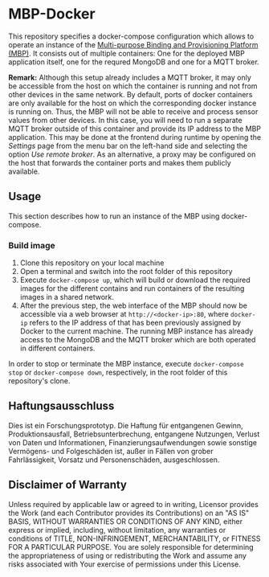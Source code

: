 # MBP-Docker
This repository specifies a docker-compose configuration which allows to operate an instance of the [Multi-purpose Binding and Provisioning Platform (MBP)](https://github.com/IPVS-AS/MBP). It consists out of multiple containers: One for the deployed MBP application itself, one for the requred MongoDB and one for a MQTT broker.

**Remark:** Although this setup already includes a MQTT broker, it may only be accessible from the host on which the container is running and not from other devices in the same network. By default, ports of docker containers are only available for the host on which the corresponding docker instance is running on. Thus, the MBP will not be able to receive and process sensor values from other devices. In this case, you will need to run a separate MQTT broker outside of this container and provide its IP address to the MBP application. This may be done at the frontend during runtime by opening the *Settings* page from the menu bar on the left-hand side and selecting the option *Use remote broker*. As an alternative, a proxy may be configured on the host that forwards the container ports and makes them publicly available.

## Usage
This section describes how to run an instance of the MBP using docker-compose.

### Build image
1. Clone this repository on your local machine
2. Open a terminal and switch into the root folder of this repository
3. Execute `docker-compose up`, which will build or download the required images for the different contains and run containers of the resulting images in a shared network.
4. After the previous step, the web interface of the MBP should now be accessible via a web browser at `http://<docker-ip>:80`, where `docker-ip` refers to the IP address of that has been previously assigned by Docker to the current machine. The running MBP instance has already access to the MongoDB and the MQTT broker which are both operated in different containers.

In order to stop or terminate the MBP instance, execute `docker-compose stop` or `docker-compose down`, respectively, in the root folder of this repository's clone.


## Haftungsausschluss

Dies ist ein Forschungsprototyp.
Die Haftung für entgangenen Gewinn, Produktionsausfall, Betriebsunterbrechung, entgangene Nutzungen, Verlust von Daten und Informationen, Finanzierungsaufwendungen sowie sonstige Vermögens- und Folgeschäden ist, außer in Fällen von grober Fahrlässigkeit, Vorsatz und Personenschäden, ausgeschlossen.

## Disclaimer of Warranty

Unless required by applicable law or agreed to in writing, Licensor provides the Work (and each Contributor provides its Contributions) on an "AS IS" BASIS, WITHOUT WARRANTIES OR CONDITIONS OF ANY KIND, either express or implied, including, without limitation, any warranties or conditions of TITLE, NON-INFRINGEMENT, MERCHANTABILITY, or FITNESS FOR A PARTICULAR PURPOSE.
You are solely responsible for determining the appropriateness of using or redistributing the Work and assume any risks associated with Your exercise of permissions under this License.

